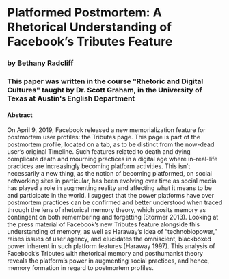 # Platformed Postmortem: A Rhetorical Understanding of Facebook’s Tributes Feature

### by Bethany Radcliff
### This paper was written in the course "Rhetoric and Digital Cultures" taught by Dr. Scott Graham, in the University of Texas at Austin's English Department

#### Abstract
On April 9, 2019, Facebook released a new memorialization feature for postmortem user
profiles: the Tributes page. This page is part of the postmortem profile, located on a tab, as to be
distinct from the now-dead user’s original Timeline. Such features related to death and dying
complicate death and mourning practices in a digital age where in-real-life practices are increasingly
becoming platform activities. This isn’t necessarily a new thing, as the notion of becoming
platformed, on social networking sites in particular, has been evolving over time as social media has
played a role in augmenting reality and affecting what it means to be and participate in the world. I
suggest that the power platforms have over postmortem practices can be confirmed and better
understood when traced through the lens of rhetorical memory theory, which posits memory as
contingent on both remembering and forgetting (Stormer 2013). Looking at the press material of
Facebook’s new Tributes feature alongside this understanding of memory, as well as Haraway’s idea
of “technobiopower,” raises issues of user agency, and elucidates the omniscient, blackboxed power
inherent in such platform features (Haraway 1997). This analysis of Facebook’s Tributes with
rhetorical memory and posthumanist theory reveals the platform’s power in augmenting social
practices, and hence, memory formation in regard to postmortem profiles.

